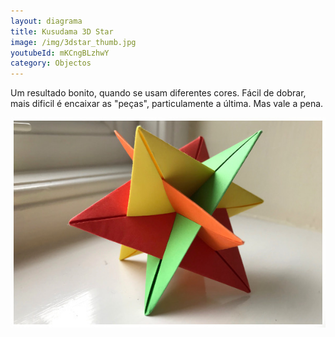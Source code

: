 ```yaml
---
layout: diagrama
title: Kusudama 3D Star
image: /img/3dstar_thumb.jpg
youtubeId: mKCngBLzhwY
category: Objectos
---
```


Um resultado bonito, quando se usam diferentes cores. Fácil de dobrar, mais dificil é encaixar as "peças", particulamente a última. Mas vale a pena.

![Kusudama 3D Star](/img/3dstar.jpg)
